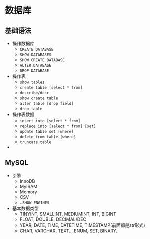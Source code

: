 # 数据库
## 基础语法
- 操作数据库
    - `CREATE DATABASE`
    - `SHOW DATABASES`
    - `SHOW CREATE DATABASE`
    - `ALTER DATABASE`
    - `DROP DATABASE`
- 操作表
    - `show tables`
    - `create table [select * from]`
    - `describe/desc`
    - `show create table`
    - `alter table [drop field]`
    - `drop table`
- 操作表数据
    - `insert into [select * from]`
    - `replace into [select * from] [set]`
    - `update table set [where]`
    - `delete from table [where]`
    - `truncate table`
- 
## MySQL
- 引擎
    - InnoDB
    - MyISAM
    - Memory
    - CSV
    - ..`SHOW ENGINES`
- 基本数据类型
    - TINYINT, SMALLINT, MEDIUMINT, INT, BIGINT
    - FLOAT, DOUBLE, DECIMAL/DEC
    - YEAR, DATE, TIME, DATETIME, TIMESTAMP(前面都是str形式)
    - CHAR, VARCHAR, TEXT.., ENUM, SET, BINARY..
